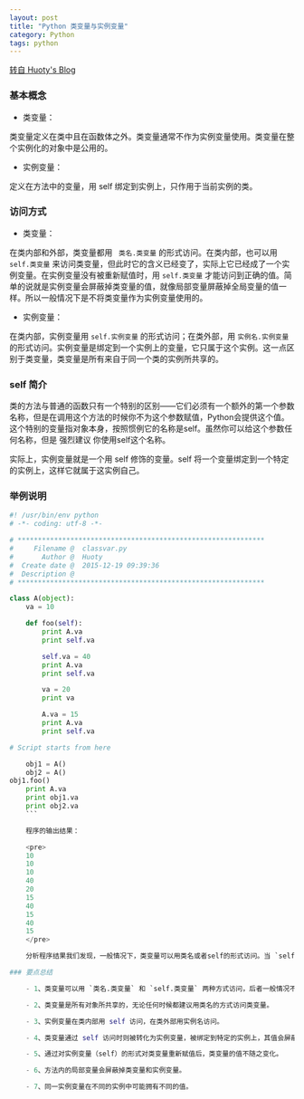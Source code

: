 ```yaml
---
layout: post
title: "Python 类变量与实例变量"
category: Python
tags: python
---
```


[转自 Huoty's Blog](http://kuanghy.github.io/2015/12/19/python-variable)


### 基本概念

- 类变量：

类变量定义在类中且在函数体之外。类变量通常不作为实例变量使用。类变量在整个实例化的对象中是公用的。

- 实例变量：

定义在方法中的变量，用 self 绑定到实例上，只作用于当前实例的类。

### 访问方式

- 类变量：

在类内部和外部，类变量都用 ` 类名.类变量` 的形式访问。在类内部，也可以用 `self.类变量` 来访问类变量，但此时它的含义已经变了，实际上它已经成了一个实例变量。在实例变量没有被重新赋值时，用 `self.类变量` 才能访问到正确的值。简单的说就是实例变量会屏蔽掉类变量的值，就像局部变量屏蔽掉全局变量的值一样。所以一般情况下是不将类变量作为实例变量使用的。

- 实例变量：  

在类内部，实例变量用 `self.实例变量` 的形式访问；在类外部，用 `实例名.实例变量` 的形式访问。实例变量是绑定到一个实例上的变量，它只属于这个实例。这一点区别于类变量，类变量是所有来自于同一个类的实例所共享的。

### self 简介

类的方法与普通的函数只有一个特别的区别——它们必须有一个额外的第一个参数名称，但是在调用这个方法的时候你不为这个参数赋值，Python会提供这个值。这个特别的变量指对象本身，按照惯例它的名称是self。虽然你可以给这个参数任何名称，但是 强烈建议 你使用self这个名称。

实际上，实例变量就是一个用 self 修饰的变量。self 将一个变量绑定到一个特定的实例上，这样它就属于这实例自己。

### 举例说明

```python
#! /usr/bin/env python
# -*- coding: utf-8 -*-

# *************************************************************
#     Filename @  classvar.py
#       Author @  Huoty
#  Create date @  2015-12-19 09:39:36
#  Description @  
# *************************************************************

class A(object):
	va = 10

	def foo(self):
		print A.va
		print self.va

		self.va = 40
		print A.va
		print self.va

		va = 20
		print va

		A.va = 15
		print A.va
		print self.va

# Script starts from here

	obj1 = A()
	obj2 = A()
obj1.foo()
	print A.va
	print obj1.va
	print obj2.va
	```

	程序的输出结果：

	<pre>
	10
	10
	10
	40
	20
	15
	40
	15
	40
	15
	</pre>

	分析程序结果我们发现，一般情况下，类变量可以用类名或者self的形式访问。当 `self.类变量` 被重新赋值时，它的值就发生了变化，但类变量的值不会随之变化。方法内的局部变量会屏蔽掉类变量和实例变量。类变量是所有实例共享的，而实例变量只属于对象自己，每个实例的实例变量可以有不同的值。

### 要点总结

	- 1、类变量可以用 `类名.类变量` 和 `self.类变量` 两种方式访问，后者一般情况不建议使用。

	- 2、类变量是所有对象所共享的，无论任何时候都建议用类名的方式访问类变量。

	- 3、实例变量在类内部用 self 访问，在类外部用实例名访问。

	- 4、类变量通过 self 访问时则被转化为实例变量，被绑定到特定的实例上，其值会屏蔽掉类变量。

	- 5、通过对实例变量（self）的形式对类变量重新赋值后，类变量的值不随之变化。

	- 6、方法内的局部变量会屏蔽掉类变量和实例变量。

	- 7、同一实例变量在不同的实例中可能拥有不同的值。
